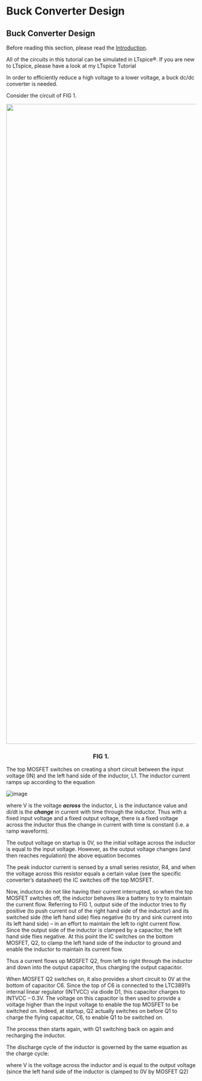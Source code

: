 # Buck Converter Design
## Buck Converter Design
Before reading this section, please read the [Introduction](http://www.simonbramble.co.uk/dc_dc_converter_design/dc_dc_converter_design.htm).

All of the circuits in this tutorial can be simulated in LTspice®. If you are new to LTspice, please have a look at my LTspice Tutorial

In order to efficiently reduce a high voltage to a lower voltage, a buck dc/dc converter is needed.

Consider the circuit of FIG 1.

<img height = "1700" width="900" align="center" src="https://github.com/mhmwd83/DC-DC-Buck-Converter/assets/96796504/07f1d989-2a3d-40a4-9845-ac19e6008b19">

<h3 align="center"> 
  FIG 1.
</h3>

The top MOSFET switches on creating a short circuit between the input voltage (IN) and the left hand side of the inductor, L1. The inductor current ramps up according to the equation

![image](https://github.com/mhmwd83/DC-DC-Buck-Converter/assets/96796504/225f0375-8c17-424e-b593-08932ac474ab)

where V is the voltage ***across*** the inductor, L is the inductance value and di/dt is the ***change*** in current with time through the inductor. Thus with a fixed input voltage and a fixed output voltage, there is a fixed voltage across the inductor thus the change in current with time is constant (i.e. a ramp waveform).

 

The output voltage on startup is 0V, so the initial voltage across the inductor is equal to the input voltage. However, as the output voltage changes (and then reaches regulation) the above equation becomes

 



 

 

The peak inductor current is sensed by a small series resistor, R4, and when the voltage across this resistor equals a certain value (see the specific converter’s datasheet) the IC switches off the top MOSFET.

 

Now, inductors do not like having their current interrupted, so when the top MOSFET switches off, the inductor behaves like a battery to try to maintain the current flow. Referring to FIG 1, output side of the inductor tries to fly positive (to push current  out of the right hand side of the inductor) and its switched side (the left hand side) flies negative (to try and sink current into its left hand side) – in an effort to maintain the left to right current flow. Since the output side of the inductor is clamped by a capacitor, the left hand side flies negative. At this point the IC switches on the bottom MOSFET, Q2, to clamp the left hand side of the inductor to ground and enable the inductor to maintain its current flow.

 

Thus a current flows up MOSFET Q2, from left to right through the inductor and down into the output capacitor, thus charging the output capacitor.

 

When MOSFET Q2 switches on, it also provides a short circuit to 0V at the bottom of capacitor C6. Since the top of C6 is connected to the LTC3891’s internal linear regulator (INTVCC) via diode D1, this capacitor charges to INTVCC – 0.3V. The voltage on this capacitor is then used to provide a voltage higher than the input voltage to enable the top MOSFET to be switched on. Indeed, at startup, Q2 actually switches on before Q1 to charge the flying capacitor, C6, to enable Q1 to be switched on.

 

The process then starts again, with Q1 switching back on again and recharging the inductor.

 

The discharge cycle of the inductor is governed by the same equation as the charge cycle:

 



 

where V is the voltage across the inductor and is equal to the output voltage (since the left hand side of the inductor is clamped to 0V by MOSFET Q2)



